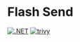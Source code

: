 # Flash Send
[![.NET](https://github.com/RikoLearn/FlashSend/actions/workflows/dotnet.yml/badge.svg)](https://github.com/RikoLearn/FlashSend/actions/workflows/dotnet.yml)
[![trivy](https://github.com/RikoLearn/FlashSend/actions/workflows/trivy.yml/badge.svg)](https://github.com/RikoLearn/FlashSend/actions/workflows/trivy.yml)
